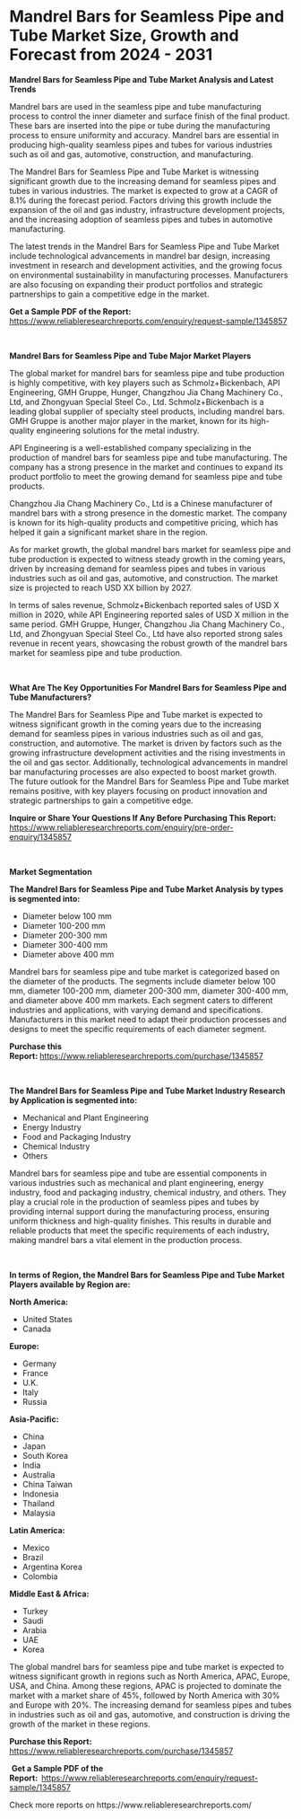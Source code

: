 <p><h1>Mandrel Bars for Seamless Pipe and Tube Market Size, Growth and Forecast from 2024 - 2031</h1></p><p><strong>Mandrel Bars for Seamless Pipe and Tube Market Analysis and Latest Trends</strong></p>
<p><p>Mandrel bars are used in the seamless pipe and tube manufacturing process to control the inner diameter and surface finish of the final product. These bars are inserted into the pipe or tube during the manufacturing process to ensure uniformity and accuracy. Mandrel bars are essential in producing high-quality seamless pipes and tubes for various industries such as oil and gas, automotive, construction, and manufacturing.</p><p>The Mandrel Bars for Seamless Pipe and Tube Market is witnessing significant growth due to the increasing demand for seamless pipes and tubes in various industries. The market is expected to grow at a CAGR of 8.1% during the forecast period. Factors driving this growth include the expansion of the oil and gas industry, infrastructure development projects, and the increasing adoption of seamless pipes and tubes in automotive manufacturing.</p><p>The latest trends in the Mandrel Bars for Seamless Pipe and Tube Market include technological advancements in mandrel bar design, increasing investment in research and development activities, and the growing focus on environmental sustainability in manufacturing processes. Manufacturers are also focusing on expanding their product portfolios and strategic partnerships to gain a competitive edge in the market.</p></p>
<p><strong>Get a Sample PDF of the Report:&nbsp;</strong> <a href="https://www.reliableresearchreports.com/enquiry/request-sample/1345857">https://www.reliableresearchreports.com/enquiry/request-sample/1345857</a></p>
<p>&nbsp;</p>
<p><strong>Mandrel Bars for Seamless Pipe and Tube Major Market Players</strong></p>
<p><p>The global market for mandrel bars for seamless pipe and tube production is highly competitive, with key players such as Schmolz+Bickenbach, API Engineering, GMH Gruppe, Hunger, Changzhou Jia Chang Machinery Co., Ltd, and Zhongyuan Special Steel Co., Ltd. Schmolz+Bickenbach is a leading global supplier of specialty steel products, including mandrel bars. GMH Gruppe is another major player in the market, known for its high-quality engineering solutions for the metal industry.</p><p>API Engineering is a well-established company specializing in the production of mandrel bars for seamless pipe and tube manufacturing. The company has a strong presence in the market and continues to expand its product portfolio to meet the growing demand for seamless pipe and tube products.</p><p>Changzhou Jia Chang Machinery Co., Ltd is a Chinese manufacturer of mandrel bars with a strong presence in the domestic market. The company is known for its high-quality products and competitive pricing, which has helped it gain a significant market share in the region.</p><p>As for market growth, the global mandrel bars market for seamless pipe and tube production is expected to witness steady growth in the coming years, driven by increasing demand for seamless pipes and tubes in various industries such as oil and gas, automotive, and construction. The market size is projected to reach USD XX billion by 2027.</p><p>In terms of sales revenue, Schmolz+Bickenbach reported sales of USD X million in 2020, while API Engineering reported sales of USD X million in the same period. GMH Gruppe, Hunger, Changzhou Jia Chang Machinery Co., Ltd, and Zhongyuan Special Steel Co., Ltd have also reported strong sales revenue in recent years, showcasing the robust growth of the mandrel bars market for seamless pipe and tube production.</p></p>
<p>&nbsp;</p>
<p><strong>What Are The Key Opportunities For Mandrel Bars for Seamless Pipe and Tube Manufacturers?</strong></p>
<p><p>The Mandrel Bars for Seamless Pipe and Tube market is expected to witness significant growth in the coming years due to the increasing demand for seamless pipes in various industries such as oil and gas, construction, and automotive. The market is driven by factors such as the growing infrastructure development activities and the rising investments in the oil and gas sector. Additionally, technological advancements in mandrel bar manufacturing processes are also expected to boost market growth. The future outlook for the Mandrel Bars for Seamless Pipe and Tube market remains positive, with key players focusing on product innovation and strategic partnerships to gain a competitive edge.</p></p>
<p><strong>Inquire or Share Your Questions If Any Before Purchasing This Report:</strong> <a href="https://www.reliableresearchreports.com/enquiry/pre-order-enquiry/1345857">https://www.reliableresearchreports.com/enquiry/pre-order-enquiry/1345857</a></p>
<p>&nbsp;</p>
<p><strong>Market Segmentation</strong></p>
<p><strong>The Mandrel Bars for Seamless Pipe and Tube Market Analysis by types is segmented into:</strong></p>
<p><ul><li>Diameter below 100 mm</li><li>Diameter 100-200 mm</li><li>Diameter 200-300 mm</li><li>Diameter 300-400 mm</li><li>Diameter above 400 mm</li></ul></p>
<p><p>Mandrel bars for seamless pipe and tube market is categorized based on the diameter of the products. The segments include diameter below 100 mm, diameter 100-200 mm, diameter 200-300 mm, diameter 300-400 mm, and diameter above 400 mm markets. Each segment caters to different industries and applications, with varying demand and specifications. Manufacturers in this market need to adapt their production processes and designs to meet the specific requirements of each diameter segment.</p></p>
<p><strong>Purchase this Report:&nbsp;</strong><a href="https://www.reliableresearchreports.com/purchase/1345857">https://www.reliableresearchreports.com/purchase/1345857</a></p>
<p>&nbsp;</p>
<p><strong>The Mandrel Bars for Seamless Pipe and Tube Market Industry Research by Application is segmented into:</strong></p>
<p><ul><li>Mechanical and Plant Engineering</li><li>Energy Industry</li><li>Food and Packaging Industry</li><li>Chemical Industry</li><li>Others</li></ul></p>
<p><p>Mandrel bars for seamless pipe and tube are essential components in various industries such as mechanical and plant engineering, energy industry, food and packaging industry, chemical industry, and others. They play a crucial role in the production of seamless pipes and tubes by providing internal support during the manufacturing process, ensuring uniform thickness and high-quality finishes. This results in durable and reliable products that meet the specific requirements of each industry, making mandrel bars a vital element in the production process.</p></p>
<p>&nbsp;</p>
<p><strong>In terms of Region, the Mandrel Bars for Seamless Pipe and Tube Market Players available by Region are:</strong></p>
<p>
    <p> <strong> North America: </strong>
        <ul>
            <li>United States</li>
            <li>Canada</li>
        </ul>
        </p> 
    <p> <strong> Europe: </strong>
        <ul>
            <li>Germany</li>
            <li>France</li>
            <li>U.K.</li>
            <li>Italy</li>
            <li>Russia</li>
        </ul>
        </p> 
    <p> <strong> Asia-Pacific: </strong>
        <ul>
            <li>China</li>
            <li>Japan</li>
            <li>South Korea</li>
            <li>India</li>
            <li>Australia</li>
            <li>China Taiwan</li>
            <li>Indonesia</li>
            <li>Thailand</li>
            <li>Malaysia</li>
        </ul>
        </p> 
    <p> <strong> Latin America: </strong>
        <ul>
            <li>Mexico</li>
            <li>Brazil</li>
            <li>Argentina Korea</li>
            <li>Colombia</li>
        </ul>
        </p> 
    <p> <strong> Middle East & Africa: </strong>
        <ul>
            <li>Turkey</li>
            <li>Saudi</li>
            <li>Arabia</li>
            <li>UAE</li>
            <li>Korea</li>
        </ul>
    </p>
    </p>
<p><p>The global mandrel bars for seamless pipe and tube market is expected to witness significant growth in regions such as North America, APAC, Europe, USA, and China. Among these regions, APAC is projected to dominate the market with a market share of 45%, followed by North America with 30% and Europe with 20%. The increasing demand for seamless pipes and tubes in industries such as oil and gas, automotive, and construction is driving the growth of the market in these regions.</p></p>
<p><strong>Purchase this Report: </strong><a href="https://www.reliableresearchreports.com/purchase/1345857">https://www.reliableresearchreports.com/purchase/1345857</a></p>
<p>&nbsp;<strong>Get a Sample PDF of the Report:&nbsp;&nbsp;</strong><a href="https://www.reliableresearchreports.com/enquiry/request-sample/1345857">https://www.reliableresearchreports.com/enquiry/request-sample/1345857</a></p>
<p><strong></strong></p>
<p>Check more reports on https://www.reliableresearchreports.com/</p>